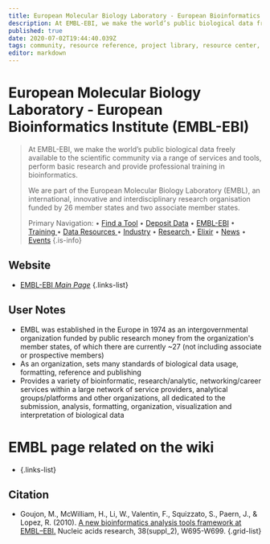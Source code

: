 ```yaml
---
title: European Molecular Biology Laboratory - European Bioinformatics Institute (EMBL-EBI)
description: At EMBL-EBI, we make the world’s public biological data freely available to the scientific community via a range of services and tools, perform basic research and provide professional training in bioinformatics. 
published: true
date: 2020-07-02T19:44:40.039Z
tags: community, resource reference, project library, resource center, bioinformatics, organization
editor: markdown
---
```


# European Molecular Biology Laboratory - European Bioinformatics Institute (EMBL-EBI)

> At EMBL-EBI, we make the world’s public biological data freely available to the scientific community via a range of services and tools, perform basic research and provide professional training in bioinformatics. 
>
> We are part of the European Molecular Biology Laboratory (EMBL), an international, innovative and interdisciplinary research organisation funded by 26 member states and two associate member states.
>
> Primary Navigation:
> • [Find a Tool](https://www.ebi.ac.uk/services/)
> • [Deposit Data](https://www.ebi.ac.uk/submission/)
> • [EMBL-EBI](https://www.ebi.ac.uk/about/our-impact)
> • [Training ](https://www.ebi.ac.uk/training)
> • [Data Resources ](https://www.ebi.ac.uk/services)
> • [Industry](https://www.ebi.ac.uk/industry)
> • [Research ](https://www.ebi.ac.uk/research)
> • [Elixir](https://www.elixir-europe.org/)
> • [News](https://www.ebi.ac.uk/about/news)
> • [Events](https://www.ebi.ac.uk/about/events)
{.is-info}

## Website

- [EMBL-EBI *Main Page*](https://www.ebi.ac.uk/)
{.links-list}

## User Notes

- EMBL was established in the Europe in 1974 as an intergovernmental organization funded by public research money from the organization's member states, of which there are currently ~27 (not including associate or prospective members)
- As an organization, sets many standards of biological data usage, formatting, reference and publishing
- Provides a variety of bioinformatic, research/analytic, networking/career services within a large network of service providers, analytical groups/platforms and other organizations, all dedicated to the submission, analysis, formatting, organization, visualization and interpretation of biological data

# EMBL page related on the wiki

- []()
{.links-list}

## Citation

- Goujon, M., McWilliam, H., Li, W., Valentin, F., Squizzato, S., Paern, J., & Lopez, R. (2010). [A new bioinformatics analysis tools framework at EMBL–EBI.](https://academic.oup.com/nar/article/38/suppl_2/W695/1097251) Nucleic acids research, 38(suppl_2), W695-W699.
{.grid-list}